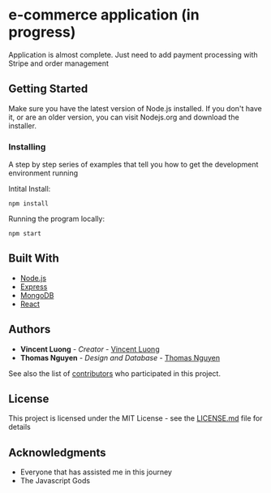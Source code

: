 # e-commerce application (in progress)

Application is almost complete. Just need to add payment processing with Stripe and order management


## Getting Started

Make sure you have the latest version of Node.js installed. If you don't have it, or are an older version, you can visit Nodejs.org and download the installer.


### Installing

A step by step series of examples that tell you how to get the development environment running

Intital Install:

```
npm install
```

Running the program locally:
```
npm start
```

## Built With

* [Node.js](https://nodejs.org/en/)
* [Express](https://expressjs.com/) 
* [MongoDB](https://www.mongodb.com/) 
* [React](https://reactjs.org/)


## Authors

* **Vincent Luong** - *Creator* - [Vincent Luong](https://github.com/april-april)
* **Thomas Nguyen** - *Design and Database* - [Thomas Nguyen](https://github.com/thomasnguyen)

See also the list of [contributors](https://github.com/your/project/contributors) who participated in this project.

## License

This project is licensed under the MIT License - see the [LICENSE.md](LICENSE.md) file for details

## Acknowledgments

* Everyone that has assisted me in this journey
* The Javascript Gods

